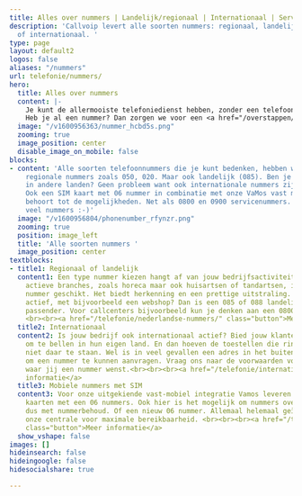 ```yaml
---
title: Alles over nummers | Landelijk/regionaal | Internationaal | Servicenummers
description: 'Callvoip levert alle soorten nummers: regionaal, landelijk, service
  of internationaal. '
type: page
layout: default2
logos: false
aliases: "/nummers"
url: telefonie/nummers/
hero:
  title: Alles over nummers
  content: |-
    Je kunt de allermooiste telefoniedienst hebben, zonder een telefoonnummer zal er niks rinkelen. Daarom kunnen we alle soorten nummers regelen, in eigen beheer. Ze kunnen met een druk op de knop actief zijn. En heb je een blok van 10 opeenvolgende nummers nodig? Dan is dat ook zo geregeld!<br><br>
    Heb je al een nummer? Dan zorgen we voor een <a href="/overstappen/">probleemloze overstap</a> met nummerbehoud, zodat je altijd bereikbaar blijft.
  image: "/v1600956363/nummer_hcbd5s.png"
  zooming: true
  image_position: center
  disable_image_on_mobile: false
blocks:
- content: 'Alle soorten telefoonnummers die je kunt bedenken, hebben we. Natuurlijk
    regionale nummers zoals 050, 020. Maar ook landelijk (085). Ben je ook actief
    in andere landen? Geen probleem want ook internationale nummers zijn mogelijk.
    Ook een SIM kaart met 06 nummer in combinatie met onze VaMos vast mobiel oplossing
    behoort tot de mogelijkheden. Net als 0800 en 0900 servicenummers. Kortom: ontelbaar
    veel nummers :-)'
  image: "/v1600956804/phonenumber_rfynzr.png"
  zooming: true
  position: image_left
  title: 'Alle soorten nummers '
  image_position: center
textblocks:
- title1: Regionaal of landelijk
  content1: Een type nummer kiezen hangt af van jouw bedrijfsactiviteiten. Voor lokaal
    actieve branches, zoals horeca maar ook huisartsen of tandartsen, is een regionaal
    nummer geschikt. Het biedt herkenning en een prettige uitstraling. Ben je landelijk
    actief, met bijvoorbeeld een webshop? Dan is een 085 of 088 landelijk nummer wellicht
    passender. Voor callcenters bijvoorbeeld kun je denken aan een 0800 of 0900 servicenummer
    <br><br><a href="/telefonie/nederlandse-nummers/" class="button">Meer informatie</a>
  title2: Internationaal
  content2: Is jouw bedrijf ook internationaal actief? Bied jouw klanten een nummer
    om te bellen in hun eigen land. En dan hoeven de toestellen die rinkelen heus
    niet daar te staan. Wel is in veel gevallen een adres in het buitenland nodig
    om een nummer te kunnen aanvragen. Vraag ons naar de voorwaarden voor het land
    waar jij een nummer wenst.<br><br><br><a href="/telefonie/internationale-nummers/" class="button">Meer
    informatie</a>
  title3: Mobiele nummers met SIM
  content3: Voor onze uitgekiende vast-mobiel integratie Vamos leveren wij ook SIM
    kaarten met een 06 nummers. Ook hier is het mogelijk om nummers over te nemen,
    dus met nummerbehoud. Of een nieuw 06 nummer. Allemaal helemaal geïntegreerd in
    onze centrale voor maximale bereikbaarheid. <br><br><br><a href="/telefonie/functionaliteiten/vamos/"
    class="button">Meer informatie</a>
  show_vshape: false
images: []
hideinsearch: false
hideingoogle: false
hidesocialshare: true

---
```

